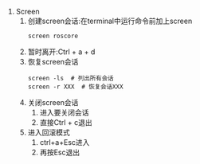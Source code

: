1. Screen
   1. 创建screen会话:在terminal中运行命令前加上screen 
        ```shell
        screen roscore
        ``` 
   2. 暂时离开:Ctrl + a + d
   3. 恢复screen会话
        ```shell
        screen -ls  # 列出所有会话
        screen -r XXX  # 恢复会话XXX 
        ``` 
   4. 关闭screen会话 
      1. 进入要关闭会话 
      2. 直接Ctrl + c退出 
   5. 进入回滚模式 
      1. ctrl+a+Esc进入 
      2. 再按Esc退出   